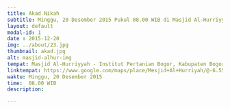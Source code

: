 ```yaml
---
title: Akad Nikah
subtitle: Minggu, 20 Desember 2015 Pukul 08.00 WIB di Masjid Al-Hurriyyah IPB, Bogor
layout: default
modal-id: 1
date : 2015-12-20
img: ../about/23.jpg
thumbnail: akad.jpg
alt: masjid-alhur-img
tempat: Masjid Al-Hurriyyah - Institut Pertanian Bogor, Kabupaten Bogor
linktempat: https://www.google.com/maps/place/Mesjid+Al+Hurriyah/@-6.5556236,106.723312,17z/
waktu: Minggu, 20 Desember 2015
time:  08.00 WIB
description:

---
```

